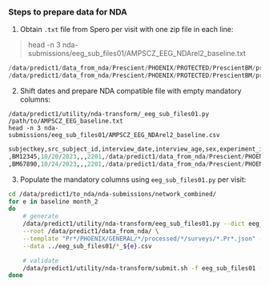 ### Steps to prepare data for NDA


1. Obtain `.txt` file from Spero per visit with one zip file in each line:

> head -n 3 nda-submissions/eeg_sub_files01/AMPSCZ_EEG_NDArel2_baseline.txt

```python
/data/predict1/data_from_nda/Prescient/PHOENIX/PROTECTED/PrescientBM/processed/BM12345/eeg/ses-20231013/NDA/BM12345_eeg_visit001.zip
/data/predict1/data_from_nda/Prescient/PHOENIX/PROTECTED/PrescientBM/processed/BM67890/eeg/ses-20231031/NDA/BM67890_eeg_visit001.zip
```


2. Shift dates and prepare NDA compatible file with empty mandatory columns:

```
/data/predict1/utility/nda-transform/_eeg_sub_files01.py /path/to/AMPSCZ_EEG_baseline.txt
head -n 3 nda-submissions/eeg_sub_files01/AMPSCZ_EEG_NDArel2_baseline.csv
```

```python
subjectkey,src_subject_id,interview_date,interview_age,sex,experiment_id,data_file1,data_file1_type
,BM12345,10/20/2023,,,2201,/data/predict1/data_from_nda/Prescient/PHOENIX/PROTECTED/PrescientBM/processed/BM12345/eeg/ses-20231020/NDA/BM12345_eeg_visit001.zip,
,BM67890,10/24/2023,,,2201,/data/predict1/data_from_nda/Prescient/PHOENIX/PROTECTED/PrescientBM/processed/BM67890/eeg/ses-20231024/NDA/BM67890_eeg_visit001.zip,
```


3. Populate the mandatory columns using `eeg_sub_files01.py` per visit:

```bash
cd /data/predict1/to_nda/nda-submissions/network_combined/
for e in baseline month_2
do
    # generate
    /data/predict1/utility/nda-transform/eeg_sub_files01.py --dict eeg_sub_files01 --shared ndar_subject01.csv \
    --root /data/predict1/data_from_nda/ \
    --template "Pr*/PHOENIX/GENERAL/*/processed/*/surveys/*.Pr*.json" -e $e -o eeg_sub_files01_${e}.csv \
    --data ../eeg_sub_files01/*_${e}.csv

    # validate
    /data/predict1/utility/nda-transform/submit.sh -f eeg_sub_files01 -e $e
done
```


